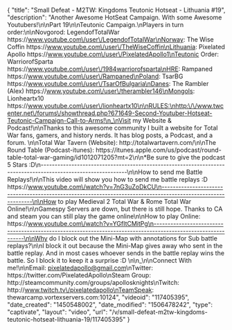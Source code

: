 {
    "title": "Small Defeat - M2TW: Kingdoms Teutonic Hotseat - Lithuania #19",
    "description": "Another Awesome HotSeat Campaign.  With some Awesome Youtubers!\n\nPart 19\n\nTeutonic Campaign.\nPlayers in turn order:\n\nNovgorod: LegendofTotalWar https:\/\/www.youtube.com\/user\/LegendofTotalWar\nNorway: The Wise Coffin https:\/\/www.youtube.com\/user\/TheWiseCoffin\nLithuania: Pixelated Apollo https:\/\/www.youtube.com\/user\/PixelatedApollo1\nTeutonic Order: WarriorofSparta https:\/\/www.youtube.com\/user\/1984warriorofsparta\nHRE: Rampaned https:\/\/www.youtube.com\/user\/Rampaned\nPoland: TsarBG https:\/\/www.youtube.com\/user\/TsarOfBulgaria\nDanes: The Rambler (Alex) https:\/\/www.youtube.com\/user\/therambler146\nMongols: Lionheartx10 https:\/\/www.youtube.com\/user\/lionheartx10\n\nRULES:\nhttp:\/\/www.twcenter.net\/forums\/showthread.php?671649-Second-Youtuber-Hotseat-Teutonic-Campaign-Call-to-Arms!\n_\nVisit my Website & Podcast!\n\nThanks to this awesome community I built a website for Total War fans, gamers, and history nerds.  It has blog posts, a Podcast, and a forum.  \n\nTotal War Tavern (Website): http:\/\/totalwartavern.com\/\n\nThe Round Table (Podcast-itunes): https:\/\/itunes.apple.com\/us\/podcast\/round-table-total-war-gaming\/id1012071205?mt=2\n\n*Be sure to give the podcast 5 Stars :D\n-------------------------------------------------------------------------------------------------------------\n\nHow to send me Battle Replays!\n\nThis video will show you how to send me battle replays :D https:\/\/www.youtube.com\/watch?v=7nG3uZoDkCU\n-------------------------------------------------------------------------------------------------------------\n\nHow to play Medieval 2 Total War & Rome Total War Online!\n\nGamespy Servers are down, but there is still hope.  Thanks to CA and steam you can still play the game online\n\nHow to play Online: https:\/\/www.youtube.com\/watch?v=YGfItCMitPg\n-------------------------------------------------------------------------------------------------------------\n\nWhy do I block out the Mini-Map with annotations for Sub battle replays?\n\nI block it out because the Mini-Map gives away who sent in the battle replay.  And in most cases whoever sends in the battle replay wins the battle.  So I block it to keep it a surprise :D  \n\n_\n\nConnect With me!\n\nEmail: pixelatedapollo@gmail.com\nTwitter: https:\/\/twitter.com\/PixelatedApollo\nSteam Group:  http:\/\/steamcommunity.com\/groups\/apollosknights\nTwitch: http:\/\/www.twitch.tv\/pixelatedapollo\nTeamSpeak: thewarcamp.vortexservers.com:10124",
    "videoid": "117405395",
    "date_created": "1450548002",
    "date_modified": "1506478242",
    "type": "captivate",
    "layout": "video",
    "url": "\/v\/small-defeat-m2tw-kingdoms-teutonic-hotseat-lithuania-19\/117405395"
}
